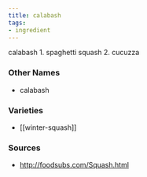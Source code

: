 ```yaml
---
title: calabash
tags:
- ingredient
---
```

calabash 1. spaghetti squash 2. cucuzza

### Other Names

* calabash

### Varieties

* [[winter-squash]]

### Sources
* http://foodsubs.com/Squash.html

